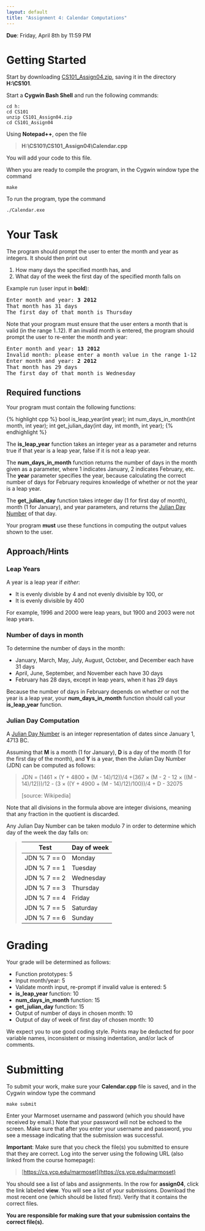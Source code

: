 ```yaml
---
layout: default
title: "Assignment 4: Calendar Computations"
---
```


**Due**: Friday, April 8th by 11:59 PM

Getting Started
===============

Start by downloading [CS101\_Assign04.zip](src/CS101_Assign04.zip), saving it in the directory **H:\\CS101**.

Start a **Cygwin Bash Shell** and run the following commands:

    cd h:
    cd CS101
    unzip CS101_Assign04.zip
    cd CS101_Assign04

Using **Notepad++**, open the file

> **H:\\CS101\\CS101\_Assign04\\Calendar.cpp**

You will add your code to this file.

When you are ready to compile the program, in the Cygwin window type the command

    make

To run the program, type the command

    ./Calendar.exe

Your Task
=========

The program should prompt the user to enter the month and year as integers. It should then print out

1.  How many days the specified month has, and
2.  What day of the week the first day of the specified month falls on

Example run (user input in **bold**):

<pre>
Enter month and year: <b>3 2012</b>
That month has 31 days
The first day of that month is Thursday
</pre>

Note that your program must ensure that the user enters a month that is valid (in the range 1..12). If an invalid month is entered, the program should prompt the user to re-enter the month and year:

<pre>
Enter month and year: <b>13 2012</b>
Invalid month: please enter a month value in the range 1-12
Enter month and year: <b>2 2012</b>
That month has 29 days
The first day of that month is Wednesday
</pre>

Required functions
------------------

Your program must contain the following functions:

{% highlight cpp %}
bool is_leap_year(int year);
int num_days_in_month(int month, int year);
int get_julian_day(int day, int month, int year);
{% endhighlight %}

The **is\_leap\_year** function takes an integer year as a parameter and returns true if that year is a leap year, false if it is not a leap year.

The **num\_days\_in\_month** function returns the number of days in the month given as a parameter, where 1 indicates January, 2 indicates February, etc. The **year** parameter specifies the year, because calculating the correct number of days for February requires knowledge of whether or not the year is a leap year.

The **get\_julian\_day** function takes integer day (1 for first day of month), month (1 for January), and year parameters, and returns the [Julian Day Number](http://en.wikipedia.org/wiki/Julian_day) of that day.

Your program **must** use these functions in computing the output values shown to the user.

Approach/Hints
--------------

### Leap Years

A year is a leap year if *either*:

-   It is evenly divisble by 4 and not evenly divisible by 100, or
-   It is evenly divisible by 400

For example, 1996 and 2000 were leap years, but 1900 and 2003 were not leap years.

### Number of days in month

To determine the number of days in the month:

-   January, March, May, July, August, October, and December each have 31 days
-   April, June, September, and November each have 30 days
-   February has 28 days, except in leap years, when it has 29 days

Because the number of days in February depends on whether or not the year is a leap year, your **num\_days\_in\_month** function should call your **is\_leap\_year** function.

### Julian Day Computation

A [Julian Day Number](http://en.wikipedia.org/wiki/Julian_day) is an integer representation of dates since January 1, 4713 BC.

Assuming that **M** is a month (1 for January), **D** is a day of the month (1 for the first day of the month), and **Y** is a year, then the Julian Day Number (JDN) can be computed as follows:

> JDN = (1461 × (Y + 4800 + (M - 14)/12))/4 +(367 × (M - 2 - 12 × ((M - 14)/12)))/12 - (3 × ((Y + 4900 + (M - 14)/12)/100))/4 + D - 32075
>
> [source: Wikipedia]

Note that all divisions in the formula above are integer divisions, meaning that any fraction in the quotient is discarded.

Any Julian Day Number can be taken modulo 7 in order to determine which day of the week the day falls on:

> Test | Day of week
> ---- | -----------
> JDN % 7 == 0 | Monday
> JDN % 7 == 1 | Tuesday
> JDN % 7 == 2 | Wednesday
> JDN % 7 == 3 | Thursday
> JDN % 7 == 4 | Friday
> JDN % 7 == 5 | Saturday
> JDN % 7 == 6 | Sunday

Grading
=======

Your grade will be determined as follows:

* Function prototypes: 5
* Input month/year: 5
* Validate month input, re-prompt if invalid value is entered: 5
* **is\_leap\_year** function: 10
* **num\_days\_in\_month** function: 15
* **get\_julian\_day** function: 15
* Output of number of days in chosen month: 10
* Output of day of week of first day of chosen month: 10

We expect you to use good coding style.  Points may be deducted for poor variable names, inconsistent or missing indentation, and/or lack of comments.

Submitting
==========

To submit your work, make sure your **Calendar.cpp** file is saved, and in the Cygwin window type the command

    make submit

Enter your Marmoset username and password (which you should have received by email.) Note that your password will not be echoed to the screen. Make sure that after you enter your username and password, you see a message indicating that the submission was successful.

**Important**: Make sure that you check the file(s) you submitted to ensure that they are correct. Log into the server using the following URL (also linked from the course homepage):

> [https://cs.ycp.edu/marmoset](https://cs.ycp.edu/marmoset)

You should see a list of labs and assignments. In the row for **assign04**, click the link labeled **view**. You will see a list of your submissions. Download the most recent one (which should be listed first). Verify that it contains the correct files.

**You are responsible for making sure that your submission contains the correct file(s).**
